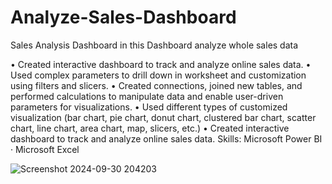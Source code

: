 # Analyze-Sales-Dashboard
Sales Analysis Dashboard in this Dashboard analyze whole sales data

• Created interactive dashboard to track and analyze online sales data.
• Used complex parameters to drill down in worksheet and customization using filters and slicers.
• Created connections, joined new tables, and performed calculations to manipulate data and enable user-driven parameters for visualizations.
• Used different types of customized visualization (bar chart, pie chart, donut chart, clustered bar chart, scatter chart, line chart, area chart, map, slicers, etc.)
• Created interactive dashboard to track and analyze online sales data.
Skills: Microsoft Power BI · Microsoft Excel

![Screenshot 2024-09-30 204203](https://github.com/user-attachments/assets/aed8a083-186c-4fc1-8ded-750f571055d5)
